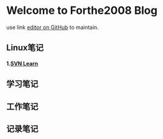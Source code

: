 Welcome to Forthe2008 Blog
=
use link [editor on GitHub](https://github.com/forthe2008/forthe2008.github.io/edit/master/README.md) to maintain.

## Linux笔记
#### 1.[SVN Learn](./linux/svn.md)
## 学习笔记
## 工作笔记
## 记录笔记
